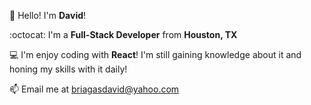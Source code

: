 :wave: Hello! I'm **David**! <br/>

:octocat: I'm a **Full-Stack Developer** from **Houston, TX** <br/>

:computer: I'm enjoy coding with **React**! I'm still gaining knowledge about it and honing my skills with it daily!

:mailbox: Email me at [briagasdavid@yahoo.com](mailto:briagasdavid@yahoo.com)
